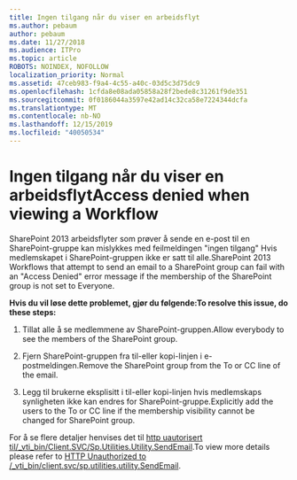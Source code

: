 ```yaml
---
title: Ingen tilgang når du viser en arbeidsflyt
ms.author: pebaum
author: pebaum
ms.date: 11/27/2018
ms.audience: ITPro
ms.topic: article
ROBOTS: NOINDEX, NOFOLLOW
localization_priority: Normal
ms.assetid: 47ceb983-f9a4-4c55-a40c-03d5c3d75dc9
ms.openlocfilehash: 1cfda8e08ada05858a28f2bede8c31261f9de351
ms.sourcegitcommit: 0f0186044a3597e42ad14c32ca58e7224344dcfa
ms.translationtype: MT
ms.contentlocale: nb-NO
ms.lasthandoff: 12/15/2019
ms.locfileid: "40050534"
---
```

# <a name="access-denied-when-viewing-a-workflow"></a><span data-ttu-id="9b523-102">Ingen tilgang når du viser en arbeidsflyt</span><span class="sxs-lookup"><span data-stu-id="9b523-102">Access denied when viewing a Workflow</span></span>

<span data-ttu-id="9b523-103">SharePoint 2013 arbeidsflyter som prøver å sende en e-post til en SharePoint-gruppe kan mislykkes med feilmeldingen "ingen tilgang" Hvis medlemskapet i SharePoint-gruppen ikke er satt til alle.</span><span class="sxs-lookup"><span data-stu-id="9b523-103">SharePoint 2013 Workflows that attempt to send an email to a SharePoint group can fail with an "Access Denied" error message if the membership of the SharePoint group is not set to Everyone.</span></span>
  
 <span data-ttu-id="9b523-104">**Hvis du vil løse dette problemet, gjør du følgende:**</span><span class="sxs-lookup"><span data-stu-id="9b523-104">**To resolve this issue, do these steps:**</span></span>
  
 1. <span data-ttu-id="9b523-105">Tillat alle å se medlemmene av SharePoint-gruppen.</span><span class="sxs-lookup"><span data-stu-id="9b523-105">Allow everybody to see the members of the SharePoint group.</span></span>
  
 2. <span data-ttu-id="9b523-106">Fjern SharePoint-gruppen fra til-eller kopi-linjen i e-postmeldingen.</span><span class="sxs-lookup"><span data-stu-id="9b523-106">Remove the SharePoint group from the To or CC line of the email.</span></span>
  
 3. <span data-ttu-id="9b523-107">Legg til brukerne eksplisitt i til-eller kopi-linjen hvis medlemskaps synligheten ikke kan endres for SharePoint-gruppe.</span><span class="sxs-lookup"><span data-stu-id="9b523-107">Explicitly add the users to the To or CC line if the membership visibility cannot be changed for SharePoint group.</span></span>
  
<span data-ttu-id="9b523-108">For å se flere detaljer henvises det til [http uautorisert til/_vti_bin/Client.SVC/Sp.Utilities.Utility.SendEmail](https://go.microsoft.com/fwlink/?linkid=2044694&amp;clcid=0x409).</span><span class="sxs-lookup"><span data-stu-id="9b523-108">To view more details please refer to [HTTP Unauthorized to /_vti_bin/client.svc/sp.utilities.utility.SendEmail](https://go.microsoft.com/fwlink/?linkid=2044694&amp;clcid=0x409).</span></span>
  